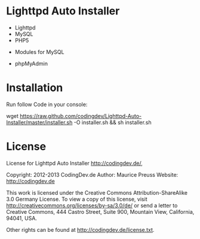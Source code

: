 Lighttpd Auto Installer
================

* Lighttpd
* MySQL
* PHP5
 - Modules for MySQL
* phpMyAdmin

Installation
================

Run follow Code in your console:

wget https://raw.github.com/codingdev/Lighttpd-Auto-Installer/master/installer.sh -O installer.sh && sh installer.sh

License
================

License for Lighttpd Auto Installer <http://codingdev.de/>,

Copyright: 	2012-2013 CodingDev.de
Author: 	Maurice Preuss
Website: 	http://codingdev.de

This work is licensed under the Creative Commons Attribution-ShareAlike 3.0 Germany License. 
To view a copy of this license, visit http://creativecommons.org/licenses/by-sa/3.0/de/ or send
a letter to Creative Commons, 444 Castro Street, Suite 900, Mountain View, California, 94041, USA.

Other rights can be found at http://codingdev.de/license.txt.